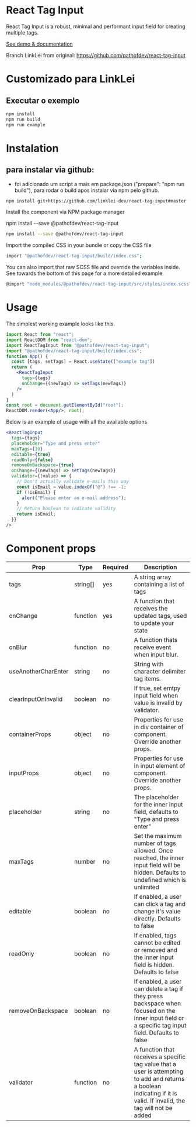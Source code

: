 # React Tag Input

React Tag Input is a robust, minimal and performant input field for creating multiple tags.

[See demo & documentation](https://betterstack.dev/projects/react-tag-input)

Branch LinkLei from original: https://github.com/pathofdev/react-tag-input


# Customizado para LinkLei

## Executar o exemplo

```sh
npm install
npm run build
npm run example
```

# Instalation

## para instalar via github:
* foi adicionado um script a mais em package.json ("prepare": "npm run build"), para rodar o build apos instalar via npm pelo github.
```sh
npm install git+https://github.com/linklei-dev/react-tag-input#master --save-dev
```

Install the component via NPM package manager

npm install --save @pathofdev/react-tag-input

```sh
npm install --save @pathofdev/react-tag-input
```

Import the compiled CSS in your bundle or copy the CSS file
```sh
import "@pathofdev/react-tag-input/build/index.css";
```

You can also import that raw SCSS file and override the variables inside. See towards the bottom of this page for a more detailed example.

```sh
@import "node_modules/@pathofdev/react-tag-input/src/styles/index.scss";
```

# Usage
The simplest working example looks like this.
```jsx
import React from "react";
import ReactDOM from "react-dom";
import ReactTagInput from "@pathofdev/react-tag-input";
import "@pathofdev/react-tag-input/build/index.css";
function App() {
  const [tags, setTags] = React.useState(["example tag"])
  return (
    <ReactTagInput 
      tags={tags} 
      onChange={(newTags) => setTags(newTags)}
    />
  )
}
const root = document.getElementById("root");
ReactDOM.render(<App/>, root);
```

Below is an example of usage with all the available options

```jsx
<ReactTagInput 
  tags={tags} 
  placeholder="Type and press enter"
  maxTags={10}
  editable={true}
  readOnly={false}
  removeOnBackspace={true}
  onChange={(newTags) => setTags(newTags)}
  validator={(value) => {
    // Don't actually validate e-mails this way
    const isEmail = value.indexOf("@") !== -1;
    if (!isEmail) {
      alert("Please enter an e-mail address");
    }
    // Return boolean to indicate validity
    return isEmail;
  }}
/>
```

# Component props
<table>
    <thead>
        <tr>
            <th>Prop</th>
            <th>Type</th>
            <th>Required</th>
            <th>Description</th>
        </tr>
    </thead>
    <tbody>
        <tr>
            <td>tags</td>
            <td>string[]</td>
            <td>yes</td>
            <td>A string array containing a list of tags</td>
        </tr>
        <tr>
            <td>onChange</td>
            <td>function</td>
            <td>yes</td>
            <td>A function that receives the updated tags, used to update your state</td>
        </tr>
        <tr>
            <td>onBlur</td>
            <td>function</td>
            <td>no</td>
            <td>A function thats receive event when input blur.</td>
        </tr>
        <tr>
            <td>useAnotherCharEnter</td>
            <td>string</td>
            <td>no</td>
            <td>String with character delimiter tag items.</td>
        </tr>
        <tr>
            <td>clearInputOnInvalid</td>
            <td>boolean</td>
            <td>no</td>
            <td>If true, set emtpy input field when value is invalid by validator.</td>
        </tr>
        <tr>
            <td>containerProps</td>
            <td>object</td>
            <td>no</td>
            <td>Properties for use in div container of component. Override another props.</td>
        </tr>
        <tr>
            <td>inputProps</td>
            <td>object</td>
            <td>no</td>
            <td>Properties for use in input element of component. Override another props.</td>
        </tr>
        <tr>
            <td>placeholder</td>
            <td>string</td>
            <td>no</td>
            <td>The placeholder for the inner input field, defaults to "Type and press enter"</td>
        </tr>
        <tr>
            <td>maxTags</td>
            <td>number</td>
            <td>no</td>
            <td>Set the maximum number of tags allowed. Once reached, the inner input field will be hidden. Defaults to
                undefined which is unlimited</td>
        </tr>
        <tr>
            <td>editable</td>
            <td>boolean</td>
            <td>no</td>
            <td>If enabled, a user can click a tag and change it's value directly. Defaults to false</td>
        </tr>
        <tr>
            <td>readOnly</td>
            <td>boolean</td>
            <td>no</td>
            <td>If enabled, tags cannot be edited or removed and the inner input field is hidden. Defaults to false</td>
        </tr>
        <tr>
            <td>removeOnBackspace</td>
            <td>boolean</td>
            <td>no</td>
            <td>If enabled, a user can delete a tag if they press backspace when focused on the inner input field or a
                specific tag input field. Defaults to false</td>
        </tr>
        <tr>
            <td>validator</td>
            <td>function</td>
            <td>no</td>
            <td>A function that receives a specific tag value that a user is attempting to add and returns a boolean
                indicating if it is valid. If invalid, the tag will not be added</td>
        </tr>
    </tbody>
</table>



```sh

```